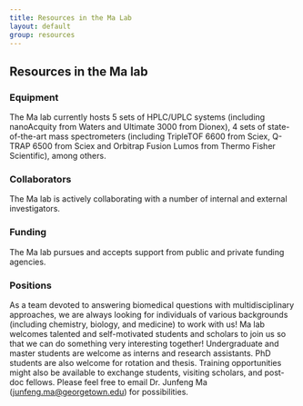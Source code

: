 ```yaml
---
title: Resources in the Ma Lab
layout: default
group: resources
---
```


## Resources in the Ma lab


### Equipment

The Ma lab currently hosts 5 sets of HPLC/UPLC systems (including nanoAcquity from Waters and Ultimate 3000 from Dionex), 4 sets of state-of-the-art mass spectrometers (including TripleTOF 6600 from Sciex, Q-TRAP 6500 from Sciex and Orbitrap Fusion Lumos from Thermo Fisher Scientific), among others. 

### Collaborators

The Ma lab is actively collaborating with a number of internal and external investigators. 

### Funding
The Ma lab pursues and accepts support from public and private funding agencies. 

### Positions 
As a team devoted to answering biomedical questions with multidisciplinary approaches, we are always looking for individuals of various backgrounds (including chemistry, biology, and medicine) to work with us!
Ma lab welcomes talented and self-motivated students and scholars to join us so that we can do something very interesting together! Undergraduate and master students are welcome as interns and research assistants. PhD students are also welcome for rotation and thesis.  Training opportunities might also be available to exchange students, visiting scholars, and post-doc fellows. Please feel free to email Dr. Junfeng Ma (junfeng.ma@georgetown.edu) for possibilities.

